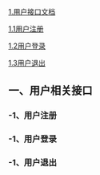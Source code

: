 [1.用户接口文档](#1) 

[ 1.1用户注册](#1.1)  

[ 1.2用户登录](#1.2)  

[ 1.3用户退出](#1.3)  



<h2 id='1'>一、用户相关接口</h2>
<h3 id='1.1'>-1、用户注册</h3>

<h3 id='1.2'>-1、用户登录</h3>

<h3 id='1.3'>-1、用户退出</h3>
